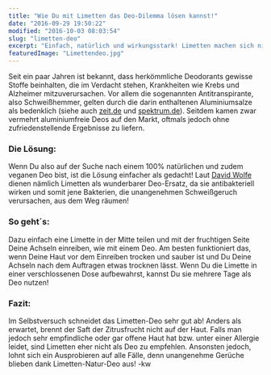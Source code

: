 ```yaml
---
title: "Wie Du mit Limetten das Deo-Dilemma lösen kannst!"
date: "2016-09-29 19:50:22"
modified: "2016-10-03 08:03:54"
slug: "limetten-deo"
excerpt: "Einfach, natürlich und wirkungsstark! Limetten machen sich nicht nur im Cocktail gut, sondern eignen sich auch bestens als natürliches Deo!"
featuredImage: "Limettendeo.jpg"
---
```


Seit ein paar Jahren ist bekannt, dass herkömmliche Deodorants gewisse Stoffe beinhalten, die im Verdacht stehen, Krankheiten wie Krebs und Alzheimer mitzuverursachen. Vor allem die sogenannten Antitranspirante, also Schweißhemmer, gelten durch die darin enthaltenen Aluminiumsalze als bedenklich (siehe auch [zeit.de](http://www.zeit.de/wissen/gesundheit/2014-07/aluminium-gesundheitsrisiko) und [spektrum.de](http://www.spektrum.de/wissen/wie-gefaehrlich-ist-aluminium-5-fakten/1300812)). Seitdem kamen zwar vermehrt aluminiumfreie Deos auf den Markt, oftmals jedoch ohne zufriedenstellende Ergebnisse zu liefern.

### Die Lösung:

Wenn Du also auf der Suche nach einem 100% natürlichen und zudem veganen Deo bist, ist die Lösung einfacher als gedacht! Laut [David Wolfe](https://www.davidwolfe.com/fruit-removes-body-odor-better-deodorant/) dienen nämlich Limetten als wunderbarer Deo-Ersatz, da sie antibakteriell wirken und somit jene Bakterien, die unangenehmen Schweißgeruch verursachen, aus dem Weg räumen!

### So geht´s:

Dazu einfach eine Limette in der Mitte teilen und mit der fruchtigen Seite Deine Achseln einreiben, wie mit einem Deo. Am besten funktioniert das, wenn Deine Haut vor dem Einreiben trocken und sauber ist und Du Deine Achseln nach dem Auftragen etwas trocknen lässt. Wenn Du die Limette in einer verschlossenen Dose aufbewahrst, kannst Du sie mehrere Tage als Deo nutzen!

### Fazit:

Im Selbstversuch schneidet das Limetten-Deo sehr gut ab! Anders als erwartet, brennt der Saft der Zitrusfrucht nicht auf der Haut. Falls man jedoch sehr empfindliche oder gar offene Haut hat bzw. unter einer Allergie leidet, sind Limetten eher nicht als Deo zu empfehlen. Ansonsten jedoch, lohnt sich ein Ausprobieren auf alle Fälle, denn unangenehme Gerüche blieben dank Limetten-Natur-Deo aus! -kw